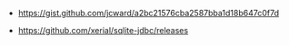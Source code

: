 - https://gist.github.com/jcward/a2bc21576cba2587bba1d18b647c0f7d

- https://github.com/xerial/sqlite-jdbc/releases

